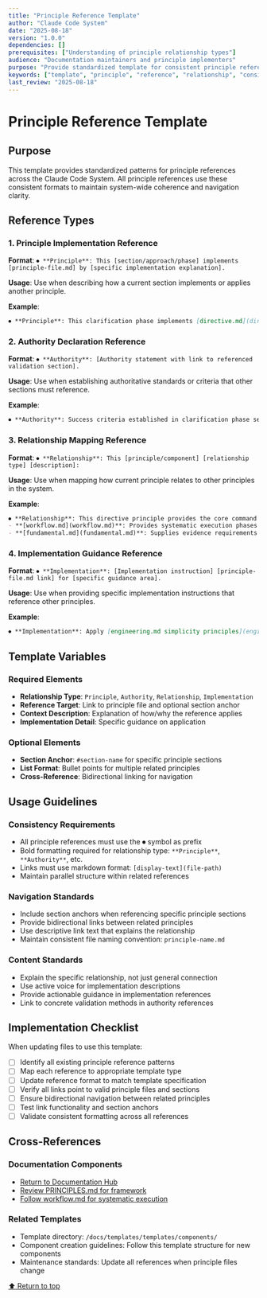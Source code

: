 ```yaml
---
title: "Principle Reference Template"
author: "Claude Code System"
date: "2025-08-18"
version: "1.0.0"
dependencies: []
prerequisites: ["Understanding of principle relationship types"]
audience: "Documentation maintainers and principle implementers"
purpose: "Provide standardized template for consistent principle reference patterns"
keywords: ["template", "principle", "reference", "relationship", "consistency"]
last_review: "2025-08-18"
---
```


# Principle Reference Template

## Purpose
This template provides standardized patterns for principle references across the Claude Code System. All principle references use these consistent formats to maintain system-wide coherence and navigation clarity.

## Reference Types

### 1. Principle Implementation Reference
**Format**: `⏺ **Principle**: This [section/approach/phase] implements [principle-file.md] by [specific implementation explanation].`

**Usage**: Use when describing how a current section implements or applies another principle.

**Example**:
```markdown
⏺ **Principle**: This clarification phase implements [directive.md](directive.md) by establishing complete request understanding before proceeding to subsequent workflow phases.
```

### 2. Authority Declaration Reference
**Format**: `⏺ **Authority**: [Authority statement with link to referenced validation section].`

**Usage**: Use when establishing authoritative standards or criteria that other sections must reference.

**Example**:
```markdown
⏺ **Authority**: Success criteria established in clarification phase serve as authoritative validation standards for [workflow.md#8-validation](#8-validation).
```

### 3. Relationship Mapping Reference
**Format**: `⏺ **Relationship**: This [principle/component] [relationship type] [description]:`

**Usage**: Use when mapping how current principle relates to other principles in the system.

**Example**:
```markdown
⏺ **Relationship**: This directive principle provides the core command framework that governs all other principles:
- **[workflow.md](workflow.md)**: Provides systematic execution phases to implement core command
- **[fundamental.md](fundamental.md)**: Supplies evidence requirements for verification
```

### 4. Implementation Guidance Reference
**Format**: `⏺ **Implementation**: [Implementation instruction] [principle-file.md link] for [specific guidance area].`

**Usage**: Use when providing specific implementation instructions that reference other principles.

**Example**:
```markdown
⏺ **Implementation**: Apply [engineering.md simplicity principles](engineering.md) to avoid over-engineering while seeking integral solutions that solve requests from the root.
```

## Template Variables

### Required Elements
- **Relationship Type**: `Principle`, `Authority`, `Relationship`, `Implementation`
- **Reference Target**: Link to principle file and optional section anchor
- **Context Description**: Explanation of how/why the reference applies
- **Implementation Detail**: Specific guidance on application

### Optional Elements
- **Section Anchor**: `#section-name` for specific principle sections
- **List Format**: Bullet points for multiple related principles
- **Cross-Reference**: Bidirectional linking for navigation

## Usage Guidelines

### Consistency Requirements
- All principle references must use the ⏺ symbol as prefix
- Bold formatting required for relationship type: `**Principle**`, `**Authority**`, etc.
- Links must use markdown format: `[display-text](file-path)`
- Maintain parallel structure within related references

### Navigation Standards
- Include section anchors when referencing specific principle sections
- Provide bidirectional links between related principles
- Use descriptive link text that explains the relationship
- Maintain consistent file naming convention: `principle-name.md`

### Content Standards
- Explain the specific relationship, not just general connection
- Use active voice for implementation descriptions
- Provide actionable guidance in implementation references
- Link to concrete validation methods in authority references

## Implementation Checklist

When updating files to use this template:
- [ ] Identify all existing principle reference patterns
- [ ] Map each reference to appropriate template type
- [ ] Update reference format to match template specification
- [ ] Verify all links point to valid principle files and sections  
- [ ] Ensure bidirectional navigation between related principles
- [ ] Test link functionality and section anchors
- [ ] Validate consistent formatting across all references

## Cross-References

### Documentation Components
- [Return to Documentation Hub](../index.md)
- [Review PRINCIPLES.md for framework](principles/PRINCIPLES.md)
- [Follow workflow.md for systematic execution](../principles/workflow.md)

### Related Templates
- Template directory: `/docs/templates/templates/components/`
- Component creation guidelines: Follow this template structure for new components
- Maintenance standards: Update all references when principle files change

[⬆ Return to top](#principle-reference-template)